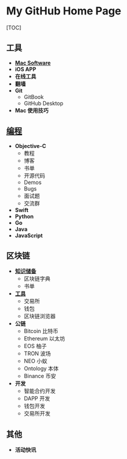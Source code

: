 
# My GitHub Home Page

[TOC]

## 工具

* **[Mac Software](https://github.com/ciyaer/MyGitHubPages/tree/master/My%20GitHub%20Home%20Page/工具/Mac%20Software)**
* **iOS APP**
* **在线工具**
* **翻墙**
* **Git**
    * GitBook
    * GitHub Desktop
* **Mac 使用技巧**


## [编程](https://github.com/ciyaer/MyGitHubPages/tree/master/My%20GitHub%20Home%20Page/编程)

* **Objective-C**
    * 教程
    * 博客
    * 书单
    * 开源代码
    * Demos
    * Bugs
    * 面试题
    * 交流群
* **Swift**
* **Python**
* **Go**
* **Java**
* **JavaScript**


## 区块链

* **[知识储备](https://github.com/ciyaer/MyGitHubPages/tree/master/My%20GitHub%20Home%20Page/区块链/知识储备)**
    * 区块链字典
    * 书单
* **[工具](https://github.com/ciyaer/MyGitHubPages/tree/master/My%20GitHub%20Home%20Page/区块链/工具)**
    * 交易所
    * 钱包
    * 区块链浏览器
* **公链**
    * Bitcoin 比特币
    * Ethereum 以太坊
    * EOS 柚子
    * TRON 波场
    * NEO 小蚁
    * Ontology 本体
    * Binance 币安
* **开发**
    * 智能合约开发
    * DAPP 开发
    * 钱包开发
    * 交易所开发


## 其他

* **活动快讯**



